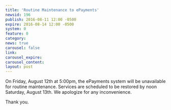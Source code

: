 ```yaml
---
title: 'Routine Maintenance to ePayments'
newsid: 196
publish: 2016-08-11 12:00 -0500
expire: 2016-08-14 12:00 -0500
system: 0
feature: 0
category: 
news: true
carousel: false
link: 
carousel_expire: 
carousel_content: 
layout: post
---
```

<p>On Friday, August 12th at 5:00pm, the ePayments system will be unavailable for routine maintenance.  Services are scheduled to be restored by noon Saturday, August 13th.  We apologize for any inconvenience.</p>
<p>Thank you.</p>
